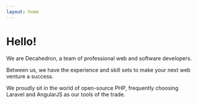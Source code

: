 ```yaml
---
layout: home
---
```

# Hello!

We are Decahedron, a team of professional web and software developers.

Between us, we have the experience and skill sets to make your next web venture a success.

We proudly sit in the world of open-source PHP, frequently choosing Laravel and AngularJS as our tools of the trade.
